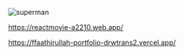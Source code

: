 ![superman](https://user-images.githubusercontent.com/60641937/131146023-e620ee7c-3349-4f1f-9476-9eb902c8973c.png)

https://reactmovie-a2210.web.app/


https://ffaathirullah-portfolio-drwtrans2.vercel.app/

